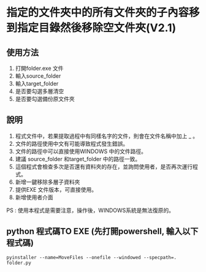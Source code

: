 # 指定的文件夾中的所有文件夾的子內容移到指定目錄然後移除空文件夾(V2.1)

## 使用方法 
1. 打開folder.exe 文件
2. 輸入source_folder
3. 輸入target_folder
4. 是否要勾選多層清空
5. 是否要勾選備份原文件夾

## 說明
1.  程式文件中，若果提取過程中有同樣名字的文件，則會在文件名稱中加上  _  。
2.  文件的路徑使用中文有可能導致程式發生錯誤。
3.  文件的路徑中可以直接使用WINDOWS 中的文件路徑。
4.  建議 source_folder 和target_folder 中的路徑一致。
5.  這個程式會檢查多次是否還有資料夾的存在，並詢問使用者，是否再次運行程式。
6.  新增一鍵移除多層子資料夾
7.  提供EXE 文件版本，可直接使用。 
8.  新增使用者介面
   

PS : 使用本程式是需要注意，操作後，WINDOWS系統是無法復原的。


## python 程式碼TO EXE (先打開powershell, 輸入以下程式碼)
```
pyinstaller --name=MoveFiles --onefile --windowed --specpath=. folder.py
```